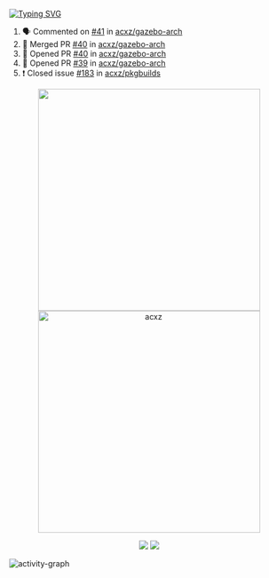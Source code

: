 [![Typing SVG](https://readme-typing-svg.herokuapp.com?size=16&color=AFFFA3&multiline=true&height=75&lines=contributing+to+robotics%2Fae%2Fml%2Fgpu;packaging+it+for+archlinux;ricer)](https://git.io/typing-svg)

<!--START_SECTION:activity-->
1. 🗣 Commented on [#41](https://github.com/acxz/gazebo-arch/issues/41) in [acxz/gazebo-arch](https://github.com/acxz/gazebo-arch)
2. 🎉 Merged PR [#40](https://github.com/acxz/gazebo-arch/pull/40) in [acxz/gazebo-arch](https://github.com/acxz/gazebo-arch)
3. 💪 Opened PR [#40](https://github.com/acxz/gazebo-arch/pull/40) in [acxz/gazebo-arch](https://github.com/acxz/gazebo-arch)
4. 💪 Opened PR [#39](https://github.com/acxz/gazebo-arch/pull/39) in [acxz/gazebo-arch](https://github.com/acxz/gazebo-arch)
5. ❗️ Closed issue [#183](https://github.com/acxz/pkgbuilds/issues/183) in [acxz/pkgbuilds](https://github.com/acxz/pkgbuilds)
<!--END_SECTION:activity-->

<p align="center">
  <img width="400em" src=https://github-readme-stats.vercel.app/api?username=acxz&include_all_commits=true&show_icons=true />
  <img width="400em" src="https://github-readme-streak-stats.herokuapp.com/?user=acxz&" alt="acxz" />
</p>

<p align="center">
  <img src=https://github-readme-stats.vercel.app/api/top-langs/?username=acxz&layout=compact />
  <img src=https://github-profile-trophy.vercel.app/?username=acxz&row=2&column=4 />
</p>

![activity-graph](https://activity-graph.herokuapp.com/graph?username=acxz&theme=aqua)
